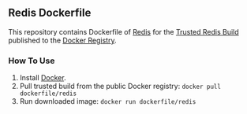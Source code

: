 ## Redis Dockerfile

This repository contains Dockerfile of [Redis](http://redis.io/) for the [Trusted Redis Build](https://index.docker.io/u/dockerfile/redis/) published to the [Docker Registry](https://index.docker.io/).

### How To Use

1. Install [Docker](https://www.docker.io/).
2. Pull trusted build from the public Docker registry: `docker pull dockerfile/redis`
3. Run downloaded image: `docker run dockerfile/redis`

